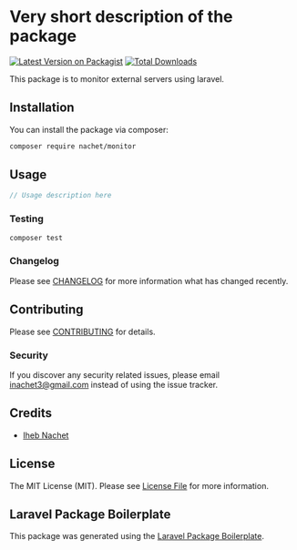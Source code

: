 # Very short description of the package

[![Latest Version on Packagist](https://img.shields.io/packagist/v/nachet/monitor.svg?style=flat-square)](https://packagist.org/packages/nachet/monitor)
[![Total Downloads](https://img.shields.io/packagist/dt/nachet/monitor.svg?style=flat-square)](https://packagist.org/packages/nachet/monitor)


This package is to monitor external servers using laravel.

## Installation

You can install the package via composer:

```bash
composer require nachet/monitor
```

## Usage

```php
// Usage description here
```

### Testing

```bash
composer test
```

### Changelog

Please see [CHANGELOG](CHANGELOG.md) for more information what has changed recently.

## Contributing

Please see [CONTRIBUTING](CONTRIBUTING.md) for details.

### Security

If you discover any security related issues, please email inachet3@gmail.com instead of using the issue tracker.

## Credits

-   [Iheb Nachet](https://github.com/iheb69nachet)


## License

The MIT License (MIT). Please see [License File](LICENSE.md) for more information.

## Laravel Package Boilerplate

This package was generated using the [Laravel Package Boilerplate](https://laravelpackageboilerplate.com).
